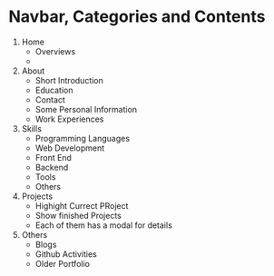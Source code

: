 # Navbar, Categories and Contents

1. Home
   - Overviews
   - 
2. About
   - Short Introduction
   - Education
   - Contact
   - Some Personal Information
   - Work Experiences
3. Skills
   - Programming Languages
   - Web Development
   - Front End
   - Backend
   - Tools
   - Others
4. Projects
   - Highight Currect PRoject
   - Show finished Projects
   - Each of them has a modal for details
5. Others
   - Blogs
   - Github Activities
   - Older Portfolio